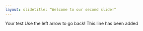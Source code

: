 ```yaml
---
layout: slidetitle: “Welcome to our second slide!”
---
```

Your test
Use the left arrow to go back!
This line has been added
